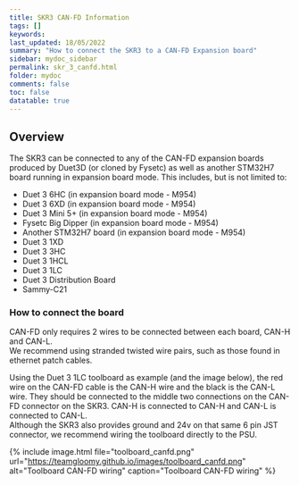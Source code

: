 ```yaml
---
title: SKR3 CAN-FD Information
tags: []
keywords: 
last_updated: 18/05/2022
summary: "How to connect the SKR3 to a CAN-FD Expansion board"
sidebar: mydoc_sidebar
permalink: skr_3_canfd.html
folder: mydoc
comments: false
toc: false
datatable: true
---
```


## Overview

The SKR3 can be connected to any of the CAN-FD expansion boards produced by Duet3D (or cloned by Fysetc) as well as another STM32H7 board running in expansion board mode. This includes, but is not limited to:
* Duet 3 6HC (in expansion board mode - M954)
* Duet 3 6XD (in expansion board mode - M954)
* Duet 3 Mini 5+ (in expansion board mode - M954)
* Fysetc Big Dipper (in expansion board mode - M954)
* Another STM32H7 board (in expansion board mode - M954)
* Duet 3 1XD
* Duet 3 3HC
* Duet 3 1HCL
* Duet 3 1LC
* Duet 3 Distribution Board
* Sammy-C21

### How to connect the board

CAN-FD only requires 2 wires to be connected between each board, CAN-H and CAN-L.  
We recommend using stranded twisted wire pairs, such as those found in ethernet patch cables.

Using the Duet 3 1LC toolboard as example (and the image below), the red wire on the CAN-FD cable is the CAN-H wire and the black is the CAN-L wire. They should be connected to the middle two connections on the CAN-FD connector on the SKR3. CAN-H is connected to CAN-H and CAN-L is connected to CAN-L.  
Although the SKR3 also provides ground and 24v on that same 6 pin JST connector, we recommend wiring the toolboard directly to the PSU.

{% include image.html file="toolboard_canfd.png" url="https://teamgloomy.github.io/images/toolboard_canfd.png" alt="Toolboard CAN-FD wiring" caption="Toolboard CAN-FD wiring" %}